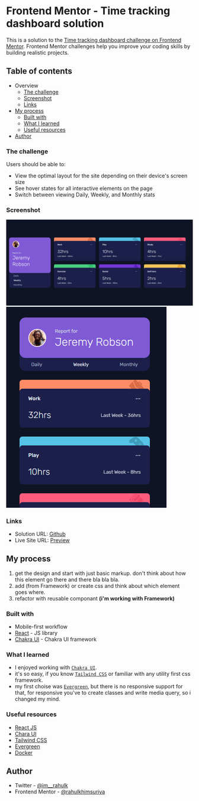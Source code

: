 # Frontend Mentor - Time tracking dashboard solution

This is a solution to the [Time tracking dashboard challenge on Frontend Mentor](https://www.frontendmentor.io/challenges/time-tracking-dashboard-UIQ7167Jw). Frontend Mentor challenges help you improve your coding skills by building realistic projects.

## Table of contents

- Overview
  - [The challenge](#the-challenge)
  - [Screenshot](#screenshot)
  - [Links](#links)
- [My process](#my-process)
  - [Built with](#built-with)
  - [What I learned](#what-i-learned)
  - [Useful resources](#useful-resources)
- [Author](#author)

### The challenge

Users should be able to:

- View the optimal layout for the site depending on their device's screen size
- See hover states for all interactive elements on the page
- Switch between viewing Daily, Weekly, and Monthly stats

### Screenshot

![Desktop Preview](./screenshots/desktop.PNG)
![Mobile Preview](./screenshots/mobile.PNG)

### Links

- Solution URL: [Github](https://github.com/rahulkhimsuriya/frontendmentor-time-tracking-dashboard)
- Live Site URL: [Preview](https://frontendmentor-time-tracking-dashboard.vercel.app/)

## My process

1. get the design and start with just basic markup. don't think about how this element go there and there bla bla bla.
2. add (from Framework) or create css and think about which element goes where.
3. refactor with reusable componant **(i'm working with Framework)**

### Built with

- Mobile-first workflow
- [React](https://reactjs.org/) - JS library
- [Chakra UI](https://chakra-ui.com/) - Chakra UI framework

### What I learned

- I enjoyed working with [`Chakra UI`](https://chakra-ui.com/).
- it's so easy, if you know [`Tailwind CSS`](https://tailwindcss.com/) or familiar with any utility first css framework.
- my first choise was [`Evergreen`](https://evergreen.segment.com/), but there is no responsive support for that, for responsive you've to create classes and write media query, so i changed my mind.

### Useful resources

- [React JS](https://reactjs.org/)
- [Chara UI](https://tailwindcss.com/)
- [Tailwind CSS](https://tailwindcss.com/)
- [Evergreen](https://evergreen.segment.com/)
- [Docker](https://docs.docker.com/)

## Author

- Twitter - [@im\_\_rahulk](https://www.twitter.com/im__rahulk)
- Frontend Mentor - [@rahulkhimsuriya](https://www.frontendmentor.io/profile/rahulkhimsuriya)
